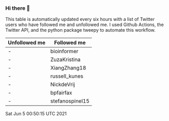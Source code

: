### Hi there 👋

This table is automatically updated every six hours with a list of Twitter users who have followed me and unfollowed me. I used Github Actions, the Twitter API, and the python package tweepy to automate this workflow.

| Unfollowed me |  Followed me |
| --- | --- |
|-|bioinformer|
|-|ZuzaKristina|
|-|XiangZhang18|
|-|russell_kunes|
|-|NickdeVrij|
|-|bpfairfax|
|-|stefanospinel15|
Sat Jun  5 00:50:15 UTC 2021
